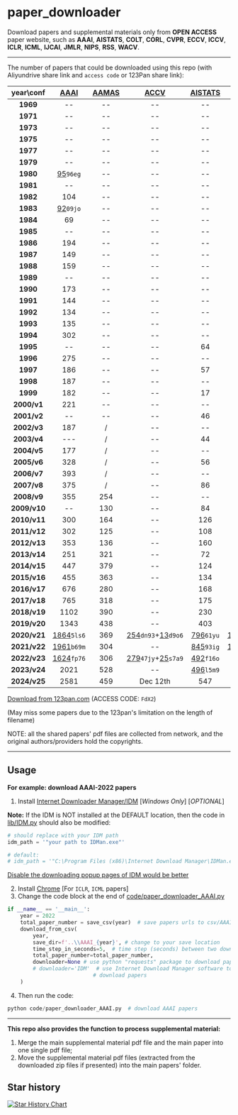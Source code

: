 # paper_downloader

Download papers and supplemental materials only from **OPEN ACCESS** paper
website, such as **AAAI**, **AISTATS**, **COLT**, **CORL**, **CVPR**, **ECCV**,
**ICCV**, **ICLR**, **ICML**, **IJCAI**, **JMLR**, **NIPS**,
**RSS**, **WACV**.

---

The number of papers that could be downloaded using this repo (with Aliyundrive share link and `access code` or 123Pan share link):

<sub>
<sup>

|  year\conf   | [AAAI](https://www.aaai.org/Library/AAAI/aaai-library.php) | [AAMAS](https://www.ifaamas.org/Proceedings/aamas2024/) |                                 [ACCV](https://openaccess.thecvf.com/ACCV2020)                                 |           [AISTATS](https://www.aistats.org/)           |       [COLT](http://learningtheory.org/colt2020/)       | [CORL](https://www.corl.org/) |                                   [CVPR](http://openaccess.thecvf.com/menu.py)                                   |         [ECCV](https://www.ecva.net/papers.php)          |                                   [ICCV](http://openaccess.thecvf.com/menu.py)                                   |                    [ICLR](https://iclr.cc/)                     |                 [ICML](https://icml.cc/)                 |             [IJCAI](https://www.ijcai.org/)             | [JMLR](http://www.jmlr.org/) |                [NIPS ](https://nips.cc/)                 | [RSS](https://www.roboticsproceedings.org/index.html) |                                      [WACV](http://wacv2021.thecvf.com/)                                       |
|:------------:|:----------------------------------------------------------:|:-------------------------------------------------------:|:--------------------------------------------------------------------------------------------------------------:|:-------------------------------------------------------:|:-------------------------------------------------------:|:-----------------------------:|:----------------------------------------------------------------------------------------------------------------:|:--------------------------------------------------------:|:----------------------------------------------------------------------------------------------------------------:|:---------------------------------------------------------------:|:--------------------------------------------------------:|:-------------------------------------------------------:|:----------------------------:|:--------------------------------------------------------:|:-----------------------------------------------------:|:--------------------------------------------------------------------------------------------------------------:|
|   **1969**   |                             --                             |                           --                            |                                                       --                                                       |                           --                            |                           --                            |              --               |                                                        --                                                        |                            --                            |                                                        --                                                        |                               --                                |                            --                            |                           64                            |              --              |                            --                            |                          --                           |                                                       --                                                       |
|   **1971**   |                             --                             |                           --                            |                                                       --                                                       |                           --                            |                           --                            |              --               |                                                        --                                                        |                            --                            |                                                        --                                                        |                               --                                |                            --                            |                           66                            |              --              |                            --                            |                          --                           |                                                       --                                                       |
|   **1973**   |                             --                             |                           --                            |                                                       --                                                       |                           --                            |                           --                            |              --               |                                                        --                                                        |                            --                            |                                                        --                                                        |                               --                                |                            --                            |                           85                            |              --              |                            --                            |                          --                           |                                                       --                                                       |
|   **1975**   |                             --                             |                           --                            |                                                       --                                                       |                           --                            |                           --                            |              --               |                                                        --                                                        |                            --                            |                                                        --                                                        |                               --                                |                            --                            |                           146                           |              --              |                            --                            |                          --                           |                                                       --                                                       |
|   **1977**   |                             --                             |                           --                            |                                                       --                                                       |                           --                            |                           --                            |              --               |                                                        --                                                        |                            --                            |                                                        --                                                        |                               --                                |                            --                            |                           251                           |              --              |                            --                            |                          --                           |                                                       --                                                       |
|   **1979**   |                             --                             |                           --                            |                                                       --                                                       |                           --                            |                           --                            |              --               |                                                        --                                                        |                            --                            |                                                        --                                                        |                               --                                |                            --                            |                           12                            |              --              |                            --                            |                          --                           |                                                       --                                                       |
|   **1980**   |   [95](https://www.aliyundrive.com/s/ucngMrKSTmi)`96eg`    |                           --                            |                                                       --                                                       |                           --                            |                           --                            |              --               |                                                        --                                                        |                            --                            |                                                        --                                                        |                               --                                |                            --                            |                           --                            |              --              |                            --                            |                          --                           |                                                       --                                                       |
|   **1981**   |                             --                             |                           --                            |                                                       --                                                       |                           --                            |                           --                            |              --               |                                                        --                                                        |                            --                            |                                                        --                                                        |                               --                                |                            --                            |                           108                           |              --              |                            --                            |                          --                           |                                                       --                                                       |
|   **1982**   |                            104                             |                           --                            |                                                       --                                                       |                           --                            |                           --                            |              --               |                                                        --                                                        |                            --                            |                                                        --                                                        |                               --                                |                            --                            |                           --                            |              --              |                            --                            |                          --                           |                                                       --                                                       |
|   **1983**   |   [92](https://www.aliyundrive.com/s/L3GfxhEqyWg)`09jo`    |                           --                            |                                                       --                                                       |                           --                            |                           --                            |              --               |                                                        --                                                        |                            --                            |                                                        --                                                        |                               --                                |                            --                            |                           237                           |              --              |                            --                            |                          --                           |                                                       --                                                       |
|   **1984**   |                             69                             |                           --                            |                                                       --                                                       |                           --                            |                           --                            |              --               |                                                        --                                                        |                            --                            |                                                        --                                                        |                               --                                |                            --                            |                           --                            |              --              |                            --                            |                          --                           |                                                       --                                                       |
|   **1985**   |                             --                             |                           --                            |                                                       --                                                       |                           --                            |                           --                            |              --               |                                                        --                                                        |                            --                            |                                                        --                                                        |                               --                                |                            --                            |                           259                           |              --              |                            --                            |                          --                           |                                                       --                                                       |
|   **1986**   |                            194                             |                           --                            |                                                       --                                                       |                           --                            |                           --                            |              --               |                                                        --                                                        |                            --                            |                                                        --                                                        |                               --                                |                            --                            |                           --                            |              --              |                            --                            |                          --                           |                                                       --                                                       |
|   **1987**   |                            149                             |                           --                            |                                                       --                                                       |                           --                            |                           --                            |              --               |                                                        --                                                        |                            --                            |                                                        --                                                        |                               --                                |                            --                            |                           246                           |              --              |                            90                            |                          --                           |                                                       --                                                       |
|   **1988**   |                            159                             |                           --                            |                                                       --                                                       |                           --                            |                           --                            |              --               |                                                        --                                                        |                            --                            |                                                        --                                                        |                               --                                |                            --                            |                           --                            |              --              |                            94                            |                          --                           |                                                       --                                                       |
|   **1989**   |                             --                             |                           --                            |                                                       --                                                       |                           --                            |                           --                            |              --               |                                                        --                                                        |                            --                            |                                                        --                                                        |                               --                                |                            --                            |                           269                           |              --              |                           101                            |                          --                           |                                                       --                                                       |
|   **1990**   |                            173                             |                           --                            |                                                       --                                                       |                           --                            |                           --                            |              --               |                                                        --                                                        |                            49                            |                                                        --                                                        |                               --                                |                            --                            |                           --                            |              --              |                           143                            |                          --                           |                                                       --                                                       |
|   **1991**   |                            144                             |                           --                            |                                                       --                                                       |                           --                            |                           --                            |              --               |                                                        --                                                        |                            --                            |                                                        --                                                        |                               --                                |                            --                            |                           192                           |              --              |                           144                            |                          --                           |                                                       --                                                       |
|   **1992**   |                            134                             |                           --                            |                                                       --                                                       |                           --                            |                           --                            |              --               |                                                        --                                                        |                            49                            |                                                        --                                                        |                               --                                |                            --                            |                           --                            |              --              |                           127                            |                          --                           |                                                       --                                                       |
|   **1993**   |                            135                             |                           --                            |                                                       --                                                       |                           --                            |                           --                            |              --               |                                                        --                                                        |                            --                            |                                                        --                                                        |                               --                                |                            --                            |                           138                           |              --              |                           158                            |                          --                           |                                                       --                                                       |
|   **1994**   |                            302                             |                           --                            |                                                       --                                                       |                           --                            |                           --                            |              --               |                                                        --                                                        |                            98                            |                                                        --                                                        |                               --                                |                            --                            |                           --                            |              --              |                           140                            |                          --                           |                                                       --                                                       |
|   **1995**   |                             --                             |                           --                            |                                                       --                                                       |                           64                            |                           --                            |              --               |                                                        --                                                        |                            --                            |                                                        --                                                        |                               --                                |                            --                            |                           282                           |              --              |                           152                            |                          --                           |                                                       --                                                       |
|   **1996**   |                            275                             |                           --                            |                                                       --                                                       |                           --                            |                           --                            |              --               |                                                        --                                                        |                            98                            |                                                        --                                                        |                               --                                |                            --                            |                           --                            |              --              |                           152                            |                          --                           |                                                       --                                                       |
|   **1997**   |                            186                             |                           --                            |                                                       --                                                       |                           57                            |                           --                            |              --               |                                                        --                                                        |                            --                            |                                                        --                                                        |                               --                                |                            --                            |                           180                           |              --              |                           150                            |                          --                           |                                                       --                                                       |
|   **1998**   |                            187                             |                           --                            |                                                       --                                                       |                           --                            |                           --                            |              --               |                                                        --                                                        |                            98                            |                                                        --                                                        |                               --                                |                            --                            |                           --                            |              --              |                           151                            |                          --                           |                                                       --                                                       |
|   **1999**   |                            182                             |                           --                            |                                                       --                                                       |                           17                            |                           --                            |              --               |                                                        --                                                        |                            --                            |                                                        --                                                        |                               --                                |                            --                            |                           204                           |              --              |                           150                            |                          --                           |                                                       --                                                       |
| **2000/v1**  |                            221                             |                           --                            |                                                       --                                                       |                           --                            |                           --                            |              --               |                                                        --                                                        |                            98                            |                                                        --                                                        |                               --                                |                            --                            |                           --                            |              11              |                           152                            |                          --                           |                                                       --                                                       |
| **2001/v2**  |                             --                             |                           --                            |                                                       --                                                       |                           46                            |                           --                            |              --               |                                                        --                                                        |                            --                            |                                                        --                                                        |                               --                                |                            --                            |                           17                            |              31              |                           197                            |                          --                           |                                                       --                                                       |
| **2002/v3**  |                            187                             |                            /                            |                                                       --                                                       |                           --                            |                           --                            |              --               |                                                        --                                                        |                           196                            |                                                        --                                                        |                               --                                |                            --                            |                           --                            |              59              |                           207                            |                          --                           |                                                       --                                                       |
| **2003/v4**  |                            ---                             |                            /                            |                                                       --                                                       |                           44                            |                           --                            |              --               |                                                        --                                                        |                            --                            |                                                        --                                                        |                               --                                |                           121                            |                           297                           |              59              |                           198                            |                          --                           |                                                       --                                                       |
| **2004/v5**  |                            177                             |                            /                            |                                                       --                                                       |                           --                            |                           --                            |              --               |                                                        --                                                        |                           190                            |                                                        --                                                        |                               --                                |                           118                            |                           --                            |              56              |                           207                            |                          --                           |                                                       --                                                       |
| **2005/v6**  |                            328                             |                            /                            |                                                       --                                                       |                           56                            |                           --                            |              --               |                                                        --                                                        |                            --                            |                                                        --                                                        |                               --                                |                           133                            |                           350                           |              73              |                           207                            |                          48                           |                                                       --                                                       |
| **2006/v7**  |                            393                             |                            /                            |                                                       --                                                       |                           --                            |                           --                            |              --               |                                                        --                                                        |                          192+11                          |                                                        --                                                        |                               --                                |                            --                            |                           --                            |             100              |                           204                            |                          39                           |                                                       --                                                       |
| **2007/v8**  |                            375                             |                            /                            |                                                       --                                                       |                           86                            |                           --                            |              --               |                                                        --                                                        |                            --                            |                                                        --                                                        |                               --                                |                           150                            |                           478                           |              91              |                           217                            |                          41                           |                                                       --                                                       |
| **2008/v9**  |                            355                             |                           254                           |                                                       --                                                       |                           --                            |                           --                            |              --               |                                                        --                                                        |                           196                            |                                                        --                                                        |                               --                                |                           158                            |                           --                            |              97              |                           250                            |                          40                           |                                                       --                                                       |
| **2009/v10** |                             --                             |                           130                           |                                                       --                                                       |                           84                            |                           --                            |              --               |                                                        --                                                        |                            --                            |                                                        --                                                        |                               --                                |                           160                            |                           342                           |             100              |                           262                            |                          39                           |                                                       --                                                       |
| **2010/v11** |                            300                             |                           164                           |                                                       --                                                       |                           126                           |                           --                            |              --               |                                                        --                                                        |                          286+63                          |                                                        --                                                        |                               --                                |                           159                            |                           --                            |             118              |                           292                            |                          40                           |                                                       --                                                       |
| **2011/v12** |                            302                             |                           125                           |                                                       --                                                       |                           108                           |                           43                            |              --               |                                                        --                                                        |                            --                            |                                                        --                                                        |                               --                                |                           153                            |                           490                           |             105              |                           306                            |                          45                           |                                                       --                                                       |
| **2012/v13** |                            353                             |                           136                           |                                                       --                                                       |                           160                           |                           46                            |              --               |                                                        --                                                        |                         329+147                          |                                                        --                                                        |                               --                                |                           243                            |                           --                            |             119              |                           368                            |                          60                           |                                                       --                                                       |
| **2013/v14** |                            251                             |                           321                           |                                                       --                                                       |                           72                            |                           50                            |              --               |                           [471](https://www.aliyundrive.com/s/ZFvga9JZ5aY)`5p0q`+156                            |                            --                            |                                                     455+142                                                      |                              14+9                               |                           283                            |                           496                           |              84              |                           360                            |                          55                           |                                                       --                                                       |
| **2014/v15** |                            447                             |                           379                           |                                                       --                                                       |                           124                           |                           61                            |              --               |                                                     545+125                                                      |                         334+158                          |                                                        --                                                        |                               35                                |                           310                            |                           --                            |             120              |                           411                            |                          57                           |                                                       --                                                       |
| **2015/v16** |                            455                             |                           363                           |                                                       --                                                       |                           134                           |                           77                            |              --               |                                                     602+133                                                      |                            --                            |                                                     526+133                                                      |                               42                                |                           270                            |                           656                           |             118              |                           403                            |                          49                           |                                                       --                                                       |
| **2016/v17** |                            676                             |                           280                           |                                                       --                                                       |                           168                           |                           70                            |              --               |                                                     643+194                                                      |                         372+132                          |                                                        --                                                        |                               80                                |                           322                            |                           658                           |             236              |                           568                            |                          47                           |                                                       --                                                       |
| **2017/v18** |                            765                             |                           318                           |                                                       --                                                       |                           175                           |                           75                            |              48               |                                                     783+281                                                      |                            --                            |                                                     621+353                                                      |                               198                               |                           434                            |                           781                           |             234              |                           679                            |                          75                           |                                                       --                                                       |
| **2018/v19** |                            1102                            |                           390                           |                                                       --                                                       |                           230                           |                           94                            |              75               |                                                     979+346                                                      |                         732+262                          |                                                        --                                                        |                               336                               |                           466                            |                           870                           |              84              |                           1009                           |                          71                           |                                                       --                                                       |
| **2019/v20** |                            1343                            |                           438                           |                                                       --                                                       |                           403                           |                           127                           |              110              |                                                     1294+612                                                     |                            --                            |                                                     1075+498                                                     |                               502                               |                           773                            |                           964                           |             184              |                           1428                           |                          84                           |                                                       --                                                       |
| **2020/v21** |  [1864](https://www.aliyundrive.com/s/kbWKUpHGR3k)`5ls6`   |                           369                           | [254](https://www.aliyundrive.com/s/Dt2ErKCmePQ)`dn93`+[13](https://www.aliyundrive.com/s/AhGvgotrMUv)`d9o6`  | [796](https://www.aliyundrive.com/s/iQ4AWTHG4bk)`61yu`  | [126](https://www.aliyundrive.com/s/apP8KUFLPe4)`3mv9`  |              165              | [1467](https://www.aliyundrive.com/s/eJF4BTFzFJq)`y89b`+[517](https://www.aliyundrive.com/s/5wk7Mjo9XyU)`0fz9`  | [1358](https://www.aliyundrive.com/s/EYyjxRmmg8d)`a5i0`  |                                                        --                                                        |     [687](https://www.aliyundrive.com/s/cVRD5Bu2SgN)`4x1c`      | [1084](https://www.aliyundrive.com/s/BHqtEbi6Dix)`5yw0`  | [776](https://www.aliyundrive.com/s/vMZpsjCbWMV)`4xq3`  |             254              | [1899](https://www.aliyundrive.com/s/GEMFqxKeHWu)`3g3d`  |                          103                          | [378](https://www.aliyundrive.com/s/gfFKwcKrCP1)`l1m8`+[24](https://www.aliyundrive.com/s/2uCW6cq9WHk)`me08`  |
| **2021/v22** |  [1961](https://www.aliyundrive.com/s/cdeGciNZch8)`b69m`   |                           304                           |                                                       --                                                       | [845](https://www.aliyundrive.com/s/3hbAhxYFHER)`93ig`  | [140](https://www.aliyundrive.com/s/gwhdNT1vGDD)`96ln`  |              166              |                           1660+[517](https://www.aliyundrive.com/s/ziBfXVKPXSY)`le14`                            |                            --                            | [1612](https://www.aliyundrive.com/s/ME21PfkyAec)`99uu`+[465](https://www.aliyundrive.com/s/ZahPmXSn9an)`16es`  |     [860](https://www.aliyundrive.com/s/wGos6n5R93v)`ef43`      | [1183](https://www.aliyundrive.com/s/SYTtH38GiVS)`g8b1`  | [723](https://www.aliyundrive.com/s/io3sAjsN5pw)`40is`  |             290              | [2334](https://www.aliyundrive.com/s/13sHmhuEdxA)`v6g1`  |                          92                           | [406](https://www.aliyundrive.com/s/kTwfaX9tren)`1id9`+[23](https://www.aliyundrive.com/s/7Joy4svvUfy)`90rl`  |
| **2022/v23** |  [1624](https://www.aliyundrive.com/s/ePXvUw4VFdQ)`fp76`   |                           306                           | [279](https://www.aliyundrive.com/s/zCCTJMPrfSr)`47jy`+[25](https://www.aliyundrive.com/s/f4kdMXixwJL)`s7a9`  | [492](https://www.aliyundrive.com/s/xj2fRMwZxfC)`f16o`  |                           155                           |              197              | [2077](https://www.aliyundrive.com/s/Q8DG9dKbx6S)`i16a`+[562](https://www.aliyundrive.com/s/f9Zx3hFFyq4)`11kj`  | [1645](https://www.aliyundrive.com/s/dv4fhuueRHs)`6d7j`  |                                                        --                                                        | [54+176+865](https://www.aliyundrive.com/s/gfANcdbM9TC)`b1l3`   | [1234](https://www.aliyundrive.com/s/eopQ5H8Hz2a)`81ov`  | [862](https://www.aliyundrive.com/s/DBVKNsqN2UZ)`ea46`  |             351              | [2673](https://www.aliyundrive.com/s/VFLmfnzSAsA)`eh49`  |                          74                           | [406](https://www.aliyundrive.com/s/xRhdpencLQU)`ab53`+[80](https://www.aliyundrive.com/s/JCCcQXij7WX)`q6d2`  |
| **2023/v24** |                            2021                            |                           528                           |                                                       --                                                       | [496](https://www.aliyundrive.com/s/CD3Kz9cxu1U)`l5m9`  |                           170                           |              199              |                                           [2358+698](./sharelinks.md)                                            |                            --                            |                                                     2161+491                                                     | [90+284+1205](https://www.aliyundrive.com/s/PZ1Wann4B8A)`29sf`  |                           1805                           |                           846                           |             397              |                       67+378+2773                        |                          112                          | [639](https://www.aliyundrive.com/s/fP52KxJEUE5)`mo78`+[74](https://www.aliyundrive.com/s/XZG992JqQfn)`nj80`  |
| **2024/v25** |                            2581                            |                           459                           |                                                    Dec 12th                                                    |                           547                           |                           170                           |              264              |                                                     2716+773                                                     |                           2387                           |                                                        --                                                        |                           86+369+1810                           |                       144+191+2275                       |                          1048                           |             167              |                         Det 15th                         |                          131                          |                                                    846+120                                                     |

</sup>
</sub>

<!--| **2023/v24** |                                                 
|                                                                                                                   |                                                             |                                                             |                                                                                                                     |                                                                                                                    |                                                                                                                     |                                                                    |                                                              |                                                             |                              |                                                              |      |                                                                                                             |-->

[Download from 123pan.com](https://www.123pan.com/s/PwXljv-QErwd.html)
(ACCESS CODE: `FdX2`)

 (May miss some papers due to the 123pan's limitation on the length of filename)

NOTE: all the shared papers' pdf files are collected from network, and the original authors/providers hold the copyrights.

---

## Usage

**For example: download AAAI-2022 papers**

1. Install [Internet Downloader Manager/IDM](https://www.internetdownloadmanager.com/) [*Windows Only*] [*OPTIONAL*]

**Note:** If the IDM is NOT installed at the DEFAULT location, then the
   code in [lib/IDM.py](./lib/IDM.py) should also be modified:

```python
# should replace with your IDM path
idm_path = '"your path to IDMan.exe"'  

# default:
# idm_path = '"C:\Program Files (x86)\Internet Download Manager\IDMan.exe"'

```

[Disable the downloading popup pages of IDM would be better](https://github.com/SilenceEagle/paper_downloader/issues/17#issuecomment-773763300)

2. Install [Chrome](https://www.google.com/chrome) [For `ICLR`, `ICML` papers]
3. Change the code block at the end of
   [code/paper_downloader_AAAI.py](./code/paper_downloader_AAAI.py)

```python
if __name__ == '__main__':
    year = 2022
    total_paper_number = save_csv(year)  # save papers urls to csv/AAAI_2022.csv
    download_from_csv(
        year, 
        save_dir=f'..\\AAAI_{year}', # change to your save location
        time_step_in_seconds=5,  # time step (seconds) between two downloading requests
        total_paper_number=total_paper_number,
        downloader=None # use python "requests" package to download papers, workable on Windows/MacOS/Linux
        # downloader='IDM'  # use Internet Download Manager software to 
                           # download papers
    )
```

4. Then run the code:

```python
python code/paper_downloader_AAAI.py  # download AAAI papers
```

---

**This repo also provides the function to process supplemental material:**

1. Merge the main supplemental material pdf file and the main paper into one single pdf file;
2. Move the supplemental material pdf files (extracted from the downloaded zip files if presented) into the main papers' folder.

## Star history

[![Star History Chart](https://api.star-history.com/svg?repos=SilenceEagle/paper_downloader&type=Date)](https://star-history.com/#SilenceEagle/paper_downloader&Date)
